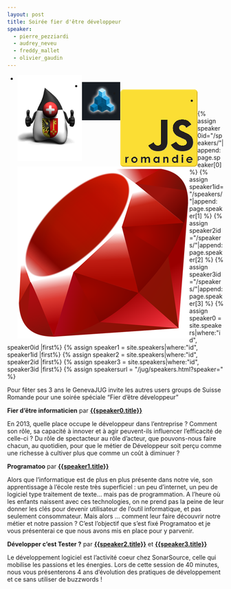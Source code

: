 ```yaml
---
layout: post
title: Soirée fier d'être développeur
speaker:
  - pierre_pezziardi
  - audrey_neveu
  - freddy_mallet
  - olivier_gaudin
---
```


<ul id="grid-premium">
      <li><img align="left" alt="GenevaJug" border="0" src=
      "/images/geneva-jug-duke-181.png" title="GenevaJug"></li>
      <li>
        <a href="http://www.augg.ch/" target="_blank"><img align=
        "left" alt="AUGG" border="0" src="/images/AUGG_Logo.png"
        title="AUGG"></a>
      </li>
      <li>
        <a href="http://www.meetup.com/jsromandie/" target=
        "_blank"><img align="left" alt="JSRomandie" border="0" src=
        "/images/jsromandie.jpeg" title="JSRomandie"></a>
      </li>
      <li>
        <a href="http://genevarb.com/" target="_blank"><img align=
        "left" alt="Geneva Ruby Brigade" border="0" src=
        "/images/genevarb.png" title="Geneva Ruby Brigade"></a>
      </li>
</ul>
{% assign speaker0id="/speakers/"|append: page.speaker[0]  %}
{% assign speaker1id="/speakers/"|append: page.speaker[1]  %}
{% assign speaker2id="/speakers/"|append: page.speaker[2]  %}
{% assign speaker3id="/speakers/"|append: page.speaker[3]  %}
{% assign speaker0 = site.speakers|where:"id", speaker0id |first%}
{% assign speaker1 = site.speakers|where:"id", speaker1id |first%}
{% assign speaker2 = site.speakers|where:"id", speaker2id |first%}
{% assign speaker3 = site.speakers|where:"id", speaker3id |first%}
{% assign speakersurl = "/jug/speakers.html?speaker=" %}

Pour fêter ses 3 ans le GenevaJUG invite les autres users groups de Suisse Romande pour une soirée spéciale “Fier d’être développeur”

**Fier d’être informaticien** par **[{{speaker0.title}}]({{speakersurl}}{{page.speaker[0]}})**

En 2013, quelle place occupe le développeur dans l’entreprise ? Comment son rôle, sa capacité à innover et à agir peuvent-ils influencer l’efficacité de celle-ci ? Du rôle de spectacteur au rôle d’acteur, que pouvons-nous faire chacun, au quotidien, pour que le métier de Développeur soit perçu comme une richesse à cultiver plus que comme un coût à diminuer ?

**Programatoo** par **[{{speaker1.title}}]({{speakersurl}}{{page.speaker[1]}})**

Alors que l’informatique est de plus en plus présente dans notre vie, son apprentissage à l’école reste très superficiel : un peu d’internet, un peu de logiciel type traitement de texte… mais pas de programmation. A l’heure où les enfants naissent avec ces technologies, on ne prend pas la peine de leur donner les clés pour devenir utilisateur de l’outil informatique, et pas seulement consommateur. Mais alors … comment leur faire découvrir notre métier et notre passion ? C’est l’objectif que s’est fixé Programatoo et je vous présenterai ce que nous avons mis en place pour y parvenir.

**Développer c’est Tester ?** par **[{{speaker2.title}}]({{speakersurl}}{{page.speaker[2]}})** et **[{{speaker3.title}}]({{speakersurl}}{{page.speaker[3]}})**

Le développement logiciel est l’activité coeur chez SonarSource, celle qui mobilise les passions et les énergies. Lors de cette session de 40 minutes, nous vous présenterons 4 ans d’évolution des pratiques de développement et ce sans utiliser de buzzwords ! 
